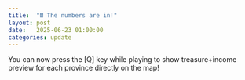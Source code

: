 ```yaml
---
title:  "🖩 The numbers are in!"
layout: post
date:   2025-06-23 01:00:00
categories: update
---
```


You can now press the [Q] key while playing to show treasure+income preview for each province directly on the map!  

